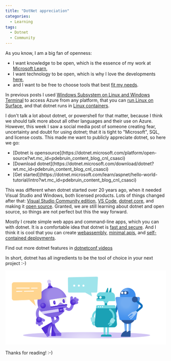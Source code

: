 ```yaml
---
title: "DotNet appreciation"
categories:
  - Learning
tags:
  - Dotnet
  - Community
---
```


As you know, I am a big fan of openness:

* I want knowledge to be open, which is the essence of my work at [Microsoft Learn](https://learn.microsoft.com/contribute/?wt.mc_id=pdebruin_content_blog_cnl_csasci),
* I want technology to be open, which is why I love the developments [here](https://opensource.microsoft.com/?wt.mc_id=pdebruin_content_blog_cnl_csasci),
* and I want to be free to choose tools that best [fit my needs](https://azure.microsoft.com/downloads/?wt.mc_id=pdebruin_content_blog_cnl_csasci).

In previous posts I used [Windows Subsystem on Linux and Windows Terminal](/accessing-azure-terminal/) to access Azure from any platform, that you can [run Linux on Surface](./ubuntu-on-surface-laptop-studio/), and that dotnet runs in [Linux containers](/dotnet-and-linux-and-containers/).

I don't talk a lot about dotnet, or powershell for that matter, because I think we should talk more about all other languages and their use on Azure. However, this week I saw a social media post of someone creating fear, uncertainty and doubt for using dotnet; that it is tight to "Microsoft", SQL, and license costs. This made me want to publicly appreciate dotnet, so here we go:
<ul>
<li> 
[Dotnet is opensource](https://dotnet.microsoft.com/platform/open-source?wt.mc_id=pdebruin_content_blog_cnl_csasci)
</li><li>
[Download dotnet](https://dotnet.microsoft.com/download/dotnet?wt.mc_id=pdebruin_content_blog_cnl_csasci)
</li><li>
[Get started](https://dotnet.microsoft.com/learn/aspnet/hello-world-tutorial/intro?wt.mc_id=pdebruin_content_blog_cnl_csasci)
</li>
</ul>

This was different when dotnet started over 20 years ago, when it needed Visual Studio and Windows, both licensed products. Lots of things changed after that: [Visual Studio Community edition](https://visualstudio.microsoft.com/vs/community/?wt.mc_id=pdebruin_content_blog_cnl_csasci), [VS Code](https://github.com/microsoft/vscode?wt.mc_id=pdebruin_content_blog_cnl_csasci), [dotnet core](https://devblogs.microsoft.com/dotnet/announcing-net-core-1-0/?wt.mc_id=pdebruin_content_blog_cnl_csasci), and making it [open source](https://devblogs.microsoft.com/dotnet/net-core-is-open-source/?wt.mc_id=pdebruin_content_blog_cnl_csasci). Granted, we are still learning about dotnet and open source, so things are not perfect but this the way forward.

Mostly I create simple web apps and command-line apps, which you can with dotnet. It is a comfortable idea that dotnet is [fast and secure](https://dotnet.microsoft.com/apps/aspnet?wt.mc_id=pdebruin_content_blog_cnl_csasci). And I think it is cool that you can create [webassembly](https://dotnet.microsoft.com/apps/aspnet/web-apps/blazor?wt.mc_id=pdebruin_content_blog_cnl_csasci), [minimal apis](https://learn.microsoft.com/aspnet/core/fundamentals/minimal-apis/overview?wt.mc_id=pdebruin_content_blog_cnl_csasci), and [self-contained deployments](https://learn.microsoft.com/dotnet/core/deploying/#publish-self-contained?wt.mc_id=pdebruin_content_blog_cnl_csasci).

Find out more dotnet features in [dotnetconf videos](https://www.youtube.com/watch?v=8V_BUGFKdaI&list=PLdo4fOcmZ0oVlqu_V8EXUDDnPsYwemxjn)

In short, dotnet has all ingredients to be the tool of choice in your next project :-)

![img](../assets/images/2023-05-05-dotnet-appreciation.png)

Thanks for reading! :-)
